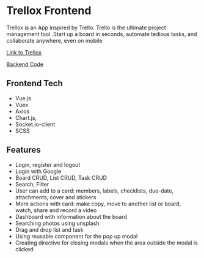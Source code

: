 # Trellox Frontend

<p>Trellox is an App inspired by Trello. Trello is the ultimate project management tool .Start up a board in seconds, automate tedious tasks, and collaborate anywhere, even on mobile</p>

<p><a href="https://trelloxx.herokuapp.com/#/" target="blank">Link to Trellox</a> </p>
<p><a href="https://github.com/shaniKupiec/Trellox--Backend" target="blank">Backend Code</a> </p>

## Frontend Tech
- Vue.js
- Vuex
- Axios
- Chart.js,
- Socket.io-client
- SCSS

## Features
- Login, register and logout
- Login with Google
- Board CRUD, List CRUD, Task CRUD
- Search, Filter
- User can add to a card: members, labels, checklists, due-date, attachments, cover and stickers
- More actions with card: make copy, move to another list or board, watch, share and record a video
- Dashboard with information about the board
- Searching photos using unsplash
- Drag and drop list and task
- Using reusable component for the pop up modal
- Creating directive for closing modals when the area outside the modal is clicked
